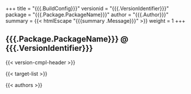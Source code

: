 +++
title = "{{{.BuildConfig}}}"
versionid = "{{{.VersionIdentifier}}}"
package = "{{{.Package.PackageName}}}"
author = "{{{.Author}}}"
summary = {{< htmlEscape "{{{summary .Message}}}" >}}
weight = 1
+++

## {{{.Package.PackageName}}} @ {{{.VersionIdentifier}}}

{{< version-cmpl-header >}}

{{< target-list >}}

{{< authors >}}
